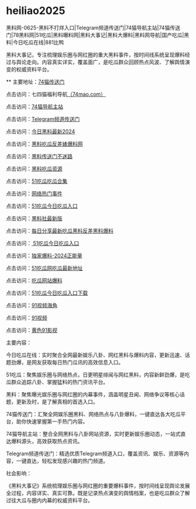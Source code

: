 # heiliao2025
黑料网-0625-黑料不打烊入口|Telegram频道传送门|74猫导航主站|74猫传送门|78黑料网|51吃瓜|黑料曝料网|黑料大事记|黑料大爆料|黑料网导航|国产吃瓜|黑料|今日吃瓜在线|881比鸭

黑料大事记，专注梳理娱乐圈与网红圈的重大黑料事件，按时间线系统呈现爆料经过与舆论走向。内容真实详实，覆盖面广，是吃瓜群众回顾热点风波、了解舆情演变的权威资料平台。

** 主要地址：<a href="https://74mao.com/">74猫传送门</a>

点击访问：七四猫福利导航<a href="https://74mao.com/">（74mao.com）</a>

点击访问：<a href="https://74mao.com/">74猫导航主站</a>

点击访问：<a href="https://74mao.com/">Telegram频道传送门</a>

点击访问：<a href="https://heiliao618.pages.dev/">今日黑料最新2024</a>

点击访问：<a href="https://heiliao626.pages.dev/">黑料吃瓜反差婊爆料网</a>

点击访问：<a href="https://heiliao159.pages.dev/">黑料传送门不迷路</a>

点击访问：<a href="https://heiliao3930.pages.dev/">黑料吃瓜资源</a>

点击访问：<a href="https://chigua612.pages.dev/">51吃瓜吃瓜合集</a>

点击访问：<a href="https://chigua641.pages.dev/">网络热门事件</a>

点击访问：<a href="https://chigua215.pages.dev/">51吃瓜今日吃瓜入口</a>

点击访问：<a href="https://heiliao381.pages.dev/">黑料社最新版</a>

点击访问：<a href="https://chigua924.pages.dev/">每日分享最新吃瓜黑料反差黑料爆料</a>

点击访问：<a href="https://chigua211.pages.dev/"> 51吃瓜今日吃瓜入口</a>

点击访问：<a href="https://heiliao821.pages.dev/">独家爆料-2024正能量</a>

点击访问：<a href="https://chigua018.pages.dev/">51吃瓜网吃瓜最新地址</a>

点击访问：<a href="https://heiliao348.pages.dev/">吃瓜网站爆料</a>

点击访问：<a href="https://chigua162.pages.dev/">51吃瓜今日吃瓜入口下载</a>

点击访问：<a href="https://hj-80.pages.dev/">91视频海角</a>

点击访问：<a href="https://hj-83.pages.dev/">91视频</a>

点击访问：<a href="https://hj-85.pages.dev/">黄色91影视</a>

主要内容：

今日吃瓜在线：实时聚合全网最新娱乐八卦、网红黑料与爆料内容，更新迅速、话题劲爆，是网友获取每日热门瓜讯的高效信息入口。

51吃瓜：聚焦娱乐圈与网络热点，日更明星绯闻与网红黑料，内容新鲜劲爆，是吃瓜群众追踪八卦、掌握猛料的热门资讯平台。

黑料：聚焦曝光娱乐圈与网红圈的内幕事件，涵盖明星丑闻、网络争议等核心话题，更新及时，是了解真相的首选入口。

74猫传送门：汇聚全网娱乐圈黑料、网络热点与八卦爆料，一键直达各大吃瓜平台，助你快速掌握第一手热门内容。

74猫导航主站：整合全网黑料与八卦网站资源，实时更新娱乐圈动态，一站式直达爆料源头，高效获取热点资讯。

Telegram频道传送门：精选优质Telegram频道入口，覆盖资讯、娱乐、资源等内容，一键直达，轻松发现感兴趣的热门频道。

社会影响：

《黑料大事记》系统梳理娱乐圈与网红圈的重要爆料事件，按时间线呈现舆论发展全过程，内容详实、真实可靠。既是记录热点演变的舆情档案，也是吃瓜群众了解过往大瓜与圈内内幕的权威资料平台。

<span style="display:none;">[Canonical link](https://github.com/dfo20250625/cvo）</span>
